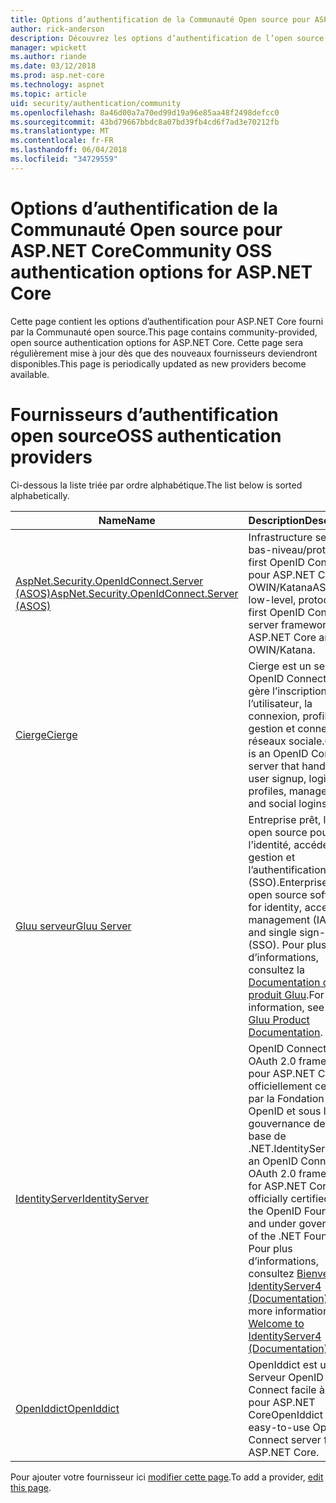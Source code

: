 ```yaml
---
title: Options d’authentification de la Communauté Open source pour ASP.NET Core
author: rick-anderson
description: Découvrez les options d’authentification de l’open source pour ASP.NET Core.
manager: wpickett
ms.author: riande
ms.date: 03/12/2018
ms.prod: asp.net-core
ms.technology: aspnet
ms.topic: article
uid: security/authentication/community
ms.openlocfilehash: 8a46d00a7a70ed99d19a96e85aa48f2498defcc0
ms.sourcegitcommit: 43bd79667bbdc8a07bd39fb4cd6f7ad3e70212fb
ms.translationtype: MT
ms.contentlocale: fr-FR
ms.lasthandoff: 06/04/2018
ms.locfileid: "34729559"
---
```

# <a name="community-oss-authentication-options-for-aspnet-core"></a><span data-ttu-id="f402c-103">Options d’authentification de la Communauté Open source pour ASP.NET Core</span><span class="sxs-lookup"><span data-stu-id="f402c-103">Community OSS authentication options for ASP.NET Core</span></span>

<span data-ttu-id="f402c-104">Cette page contient les options d’authentification pour ASP.NET Core fourni par la Communauté open source.</span><span class="sxs-lookup"><span data-stu-id="f402c-104">This page contains community-provided, open source authentication options for ASP.NET Core.</span></span> <span data-ttu-id="f402c-105">Cette page sera régulièrement mise à jour dès que des nouveaux fournisseurs deviendront disponibles.</span><span class="sxs-lookup"><span data-stu-id="f402c-105">This page is periodically updated as new providers become available.</span></span>

# <a name="oss-authentication-providers"></a><span data-ttu-id="f402c-106">Fournisseurs d’authentification open source</span><span class="sxs-lookup"><span data-stu-id="f402c-106">OSS authentication providers</span></span>

<span data-ttu-id="f402c-107">Ci-dessous la liste triée par ordre alphabétique.</span><span class="sxs-lookup"><span data-stu-id="f402c-107">The list below is sorted alphabetically.</span></span>

| <span data-ttu-id="f402c-108">Name</span><span class="sxs-lookup"><span data-stu-id="f402c-108">Name</span></span> | <span data-ttu-id="f402c-109">Description</span><span class="sxs-lookup"><span data-stu-id="f402c-109">Description</span></span> |
| ---- | ----------- |
| [<span data-ttu-id="f402c-110">AspNet.Security.OpenIdConnect.Server (ASOS)</span><span class="sxs-lookup"><span data-stu-id="f402c-110">AspNet.Security.OpenIdConnect.Server (ASOS)</span></span>](https://github.com/aspnet-contrib/AspNet.Security.OpenIdConnect.Server) | <span data-ttu-id="f402c-111">Infrastructure server de bas-niveau/protocole-first OpenID Connect pour ASP.NET Core et OWIN/Katana</span><span class="sxs-lookup"><span data-stu-id="f402c-111">ASOS is a low-level, protocol-first OpenID Connect server framework for ASP.NET Core and OWIN/Katana.</span></span> |
| [<span data-ttu-id="f402c-112">Cierge</span><span class="sxs-lookup"><span data-stu-id="f402c-112">Cierge</span></span>](https://github.com/pwdless/Cierge) | <span data-ttu-id="f402c-113">Cierge est un serveur OpenID Connect qui gère l’inscription de l’utilisateur, la connexion, profils, gestion et connexions réseaux sociale.</span><span class="sxs-lookup"><span data-stu-id="f402c-113">Cierge is an OpenID Connect server that handles user signup, login, profiles, management, and social logins.</span></span> |
| [<span data-ttu-id="f402c-114">Gluu serveur</span><span class="sxs-lookup"><span data-stu-id="f402c-114">Gluu Server</span></span>](https://gluu.org/) | <span data-ttu-id="f402c-115">Entreprise prêt, logiciel open source pour l’identité, accéder à la gestion et l’authentification unique (SSO).</span><span class="sxs-lookup"><span data-stu-id="f402c-115">Enterprise ready, open source software for identity, access management (IAM), and single sign-on (SSO).</span></span> <span data-ttu-id="f402c-116">Pour plus d’informations, consultez la [Documentation du produit Gluu](https://gluu.org/docs/).</span><span class="sxs-lookup"><span data-stu-id="f402c-116">For more information, see the [Gluu Product Documentation](https://gluu.org/docs/).</span></span> |
| [<span data-ttu-id="f402c-117">IdentityServer</span><span class="sxs-lookup"><span data-stu-id="f402c-117">IdentityServer</span></span>](https://identityserver.io/) | <span data-ttu-id="f402c-118">OpenID Connect et OAuth 2.0 framework pour ASP.NET Core - officiellement certifiés par la Fondation OpenID et sous la gouvernance de la base de .NET.</span><span class="sxs-lookup"><span data-stu-id="f402c-118">IdentityServer is an OpenID Connect and OAuth 2.0 framework for ASP.NET Core, officially certified by the OpenID Foundation and under governance of the .NET Foundation.</span></span> <span data-ttu-id="f402c-119">Pour plus d’informations, consultez [Bienvenue IdentityServer4 (Documentation)](https://identityserver4.readthedocs.io/en/release/).</span><span class="sxs-lookup"><span data-stu-id="f402c-119">For more information, see [Welcome to IdentityServer4 (Documentation)](https://identityserver4.readthedocs.io/en/release/).</span></span> |
| [<span data-ttu-id="f402c-120">OpenIddict</span><span class="sxs-lookup"><span data-stu-id="f402c-120">OpenIddict</span></span>](https://github.com/openiddict/openiddict-core) | <span data-ttu-id="f402c-121">OpenIddict est un Serveur OpenID Connect facile à utiliser pour ASP.NET Core</span><span class="sxs-lookup"><span data-stu-id="f402c-121">OpenIddict is an easy-to-use OpenID Connect server for ASP.NET Core.</span></span> |

<span data-ttu-id="f402c-122">Pour ajouter votre fournisseur ici [modifier cette page](https://github.com/login?return_to=https%3A%2F%2Fgithub.com%2Faspnet%2FDocs%2Fedit%2Fmaster%2Faspnetcore%2Fsecurity%2Fauthentication%2Fcommunity.md).</span><span class="sxs-lookup"><span data-stu-id="f402c-122">To add a provider, [edit this page](https://github.com/login?return_to=https%3A%2F%2Fgithub.com%2Faspnet%2FDocs%2Fedit%2Fmaster%2Faspnetcore%2Fsecurity%2Fauthentication%2Fcommunity.md).</span></span>
